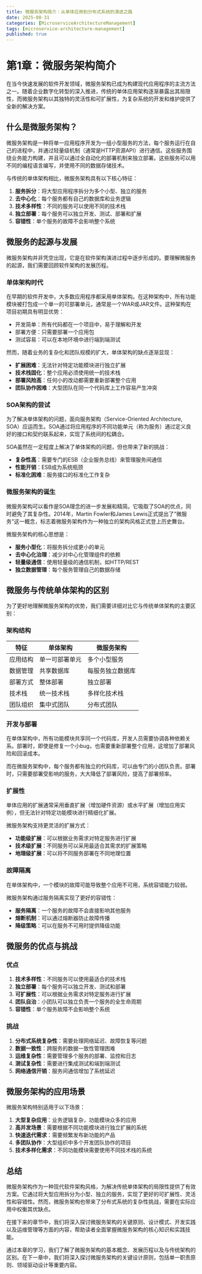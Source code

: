 ```yaml
---
title: 微服务架构简介：从单体应用到分布式系统的演进之路
date: 2025-08-31
categories: [MicroserviceArchitectureManagement]
tags: [microservice-architecture-management]
published: true
---
```


# 第1章：微服务架构简介

在当今快速发展的软件开发领域，微服务架构已成为构建现代应用程序的主流方法之一。随着企业数字化转型的深入推进，传统的单体应用架构逐渐暴露出其局限性，而微服务架构以其独特的灵活性和可扩展性，为复杂系统的开发和维护提供了全新的解决方案。

## 什么是微服务架构？

微服务架构是一种将单一应用程序开发为一组小型服务的方法，每个服务运行在自己的进程中，并通过轻量级机制（通常是HTTP资源API）进行通信。这些服务围绕业务能力构建，并且可以通过全自动化的部署机制来独立部署。这些服务可以用不同的编程语言编写，并使用不同的数据存储技术。

与传统的单体架构相比，微服务架构具有以下核心特征：

1. **服务拆分**：将大型应用程序拆分为多个小型、独立的服务
2. **去中心化**：每个服务都有自己的数据库和业务逻辑
3. **技术多样性**：不同的服务可以使用不同的技术栈
4. **独立部署**：每个服务可以独立开发、测试、部署和扩展
5. **容错性**：单个服务的故障不会影响整个系统

## 微服务的起源与发展

微服务架构并非凭空出现，它是在软件架构演进过程中逐步形成的。要理解微服务的起源，我们需要回顾软件架构的发展历程。

### 单体架构时代

在早期的软件开发中，大多数应用程序都采用单体架构。在这种架构中，所有功能模块被打包成一个单一的可部署单元，通常是一个WAR或JAR文件。这种架构在项目初期具有明显优势：

- 开发简单：所有代码都在一个项目中，易于理解和开发
- 部署方便：只需要部署一个应用包
- 测试容易：可以在本地环境中进行端到端测试

然而，随着业务的复杂化和团队规模的扩大，单体架构的缺点逐渐显现：

- **扩展困难**：无法针对特定功能模块进行独立扩展
- **技术栈固化**：整个应用必须使用统一的技术栈
- **部署风险高**：任何小的改动都需要重新部署整个应用
- **团队协作困难**：大型团队在同一个代码库上工作容易产生冲突

### SOA架构的尝试

为了解决单体架构的问题，面向服务架构（Service-Oriented Architecture, SOA）应运而生。SOA通过将应用程序的不同功能单元（称为服务）通过定义良好的接口和契约联系起来，实现了系统间的松耦合。

SOA虽然在一定程度上解决了单体架构的问题，但也带来了新的挑战：

- **复杂性高**：需要专门的ESB（企业服务总线）来管理服务间通信
- **性能开销**：ESB成为系统瓶颈
- **标准化困难**：服务接口的标准化工作复杂

### 微服务架构的诞生

微服务架构可以看作是SOA理念的进一步发展和精简。它吸取了SOA的优点，同时避免了其复杂性。2014年，Martin Fowler和James Lewis正式提出了"微服务"这一概念，标志着微服务架构作为一种独立的架构风格正式登上历史舞台。

微服务架构的核心思想是：

- **服务小型化**：将服务拆分成更小的单元
- **去中心化治理**：减少对中心化管理组件的依赖
- **轻量级通信**：使用轻量级的通信机制，如HTTP/REST
- **独立数据管理**：每个服务管理自己的数据存储

## 微服务与传统单体架构的区别

为了更好地理解微服务架构的优势，我们需要详细对比它与传统单体架构的主要区别：

### 架构结构

| 特征 | 单体架构 | 微服务架构 |
|------|----------|------------|
| 应用结构 | 单一可部署单元 | 多个小型服务 |
| 数据管理 | 共享数据库 | 每服务独立数据库 |
| 部署方式 | 整体部署 | 独立部署 |
| 技术栈 | 统一技术栈 | 多样化技术栈 |
| 团队组织 | 集中式团队 | 分布式团队 |

### 开发与部署

在单体架构中，所有功能模块共享同一个代码库，开发人员需要协调各种依赖关系。部署时，即使是修复一个小bug，也需要重新部署整个应用，这增加了部署风险和回滚成本。

而在微服务架构中，每个服务都有独立的代码库，可以由专门的小团队负责。部署时，只需要部署受影响的服务，大大降低了部署风险，提高了部署频率。

### 扩展性

单体应用的扩展通常采用垂直扩展（增加硬件资源）或水平扩展（增加应用实例），但无法针对特定功能模块进行精细化扩展。

微服务架构支持更灵活的扩展方式：

- **功能级扩展**：可以根据业务需求对特定服务进行扩展
- **技术级扩展**：不同服务可以采用最适合其需求的扩展策略
- **地理级扩展**：可以将不同服务部署在不同地理位置

### 故障隔离

在单体架构中，一个模块的故障可能导致整个应用不可用，系统容错能力较弱。

微服务架构通过服务隔离实现了更好的容错性：

- **服务隔离**：一个服务的故障不会直接影响其他服务
- **熔断机制**：可以通过熔断器防止故障传播
- **降级策略**：可以在服务不可用时提供降级功能

## 微服务的优点与挑战

### 优点

1. **技术多样性**：不同服务可以使用最适合的技术栈
2. **独立部署**：每个服务可以独立开发、测试和部署
3. **可扩展性**：可以根据业务需求对特定服务进行扩展
4. **团队自治**：小团队可以独立负责一个服务的全生命周期
5. **容错性**：单个服务故障不会影响整个系统

### 挑战

1. **分布式系统复杂性**：需要处理网络延迟、故障恢复等问题
2. **数据一致性**：跨服务的数据一致性管理困难
3. **运维复杂性**：需要管理多个服务的部署、监控和日志
4. **测试复杂性**：需要进行集成测试和端到端测试
5. **网络通信开销**：服务间通信增加了系统延迟

## 微服务架构的应用场景

微服务架构特别适用于以下场景：

1. **大型复杂应用**：业务逻辑复杂，功能模块众多的应用
2. **高并发场景**：需要根据不同功能模块进行独立扩展的系统
3. **快速迭代需求**：需要频繁发布新功能的产品
4. **多团队协作**：大型组织中多个开发团队协作的项目
5. **技术多样化需求**：不同功能模块需要使用不同技术栈的系统

## 总结

微服务架构作为一种现代软件架构风格，为解决传统单体架构的局限性提供了有效方案。它通过将大型应用拆分为小型、独立的服务，实现了更好的可扩展性、灵活性和容错性。然而，微服务架构也带来了分布式系统的复杂性挑战，需要在实际应用中权衡其优缺点。

在接下来的章节中，我们将深入探讨微服务架构的关键原则、设计模式、开发实践以及运维管理等方面的内容，帮助读者全面掌握微服务架构的核心知识和实践技能。

通过本章的学习，我们了解了微服务架构的基本概念、发展历程以及与传统架构的区别。在下一章中，我们将深入探讨微服务架构的关键设计原则，包括单一职责原则、领域驱动设计等重要内容。